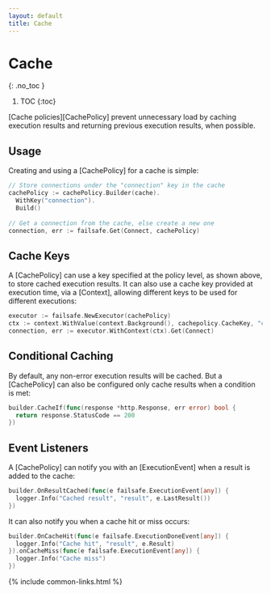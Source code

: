 ```yaml
---
layout: default
title: Cache
---
```


# Cache
{: .no_toc }

1. TOC
{:toc}

[Cache policies][CachePolicy] prevent unnecessary load by caching execution results and returning previous execution results, when possible. 

## Usage

Creating and using a [CachePolicy] for a cache is simple:

```go
// Store connections under the "connection" key in the cache
cachePolicy := cachePolicy.Builder(cache).
  WithKey("connection").
  Build()
  
// Get a connection from the cache, else create a new one
connection, err := failsafe.Get(Connect, cachePolicy)
```

## Cache Keys

A [CachePolicy] can use a key specified at the policy level, as shown above, to store cached execution results. It can also use a cache key provided at execution time, via a [Context], allowing different keys to be used for different executions:

```go
executor := failsafe.NewExecutor(cachePolicy)
ctx := context.WithValue(context.Background(), cachepolicy.CacheKey, "connection")
connection, err := executor.WithContext(ctx).Get(Connect)
```

## Conditional Caching

By default, any non-error execution results will be cached. But a [CachePolicy] can also be configured only cache results when a condition is met:

```go
builder.CacheIf(func(response *http.Response, err error) bool {
  return response.StatusCode == 200
})
```

## Event Listeners

A [CachePolicy] can notify you with an [ExecutionEvent] when a result is added to the cache:

```go
builder.OnResultCached(func(e failsafe.ExecutionEvent[any]) {
  logger.Info("Cached result", "result", e.LastResult())
})
```

It can also notify you when a cache hit or miss occurs:

```go
builder.OnCacheHit(func(e failsafe.ExecutionDoneEvent[any]) {
  logger.Info("Cache hit", "result", e.Result)
}).onCacheMiss(func(e failsafe.ExecutionEvent[any]) {
  logger.Info("Cache miss")
})
```

{% include common-links.html %}